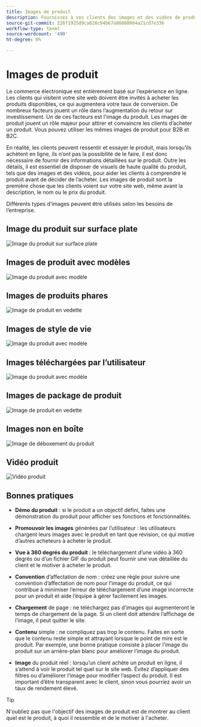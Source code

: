 ```yaml
---
title: Images de produit
description: Fournissez à vos clients des images et des vidéos de produits de haute qualité pour augmenter les taux de conversation.
source-git-commit: 226f1925d9ca628c94b67a86888084a21cd7e336
workflow-type: tm+mt
source-wordcount: '490'
ht-degree: 0%

---
```



# Images de produit

Le commerce électronique est entièrement basé sur l’expérience en ligne. Les clients qui visitent votre site web doivent être invités à acheter les produits disponibles, ce qui augmentera votre taux de conversion. De nombreux facteurs jouent un rôle dans l’augmentation du retour sur investissement. Un de ces facteurs est l&#39;image du produit. Les images de produit jouent un rôle majeur pour attirer et convaincre les clients d’acheter un produit. Vous pouvez utiliser les mêmes images de produit pour B2B et B2C.

En réalité, les clients peuvent ressentir et essayer le produit, mais lorsqu’ils achètent en ligne, ils n’ont pas la possibilité de le faire, il est donc nécessaire de fournir des informations détaillées sur le produit. Outre les détails, il est essentiel de disposer de visuels de haute qualité du produit, tels que des images et des vidéos, pour aider les clients à comprendre le produit avant de décider de l’acheter. Les images de produit sont la première chose que les clients voient sur votre site web, même avant la description, le nom ou le prix du produit.

Différents types d’images peuvent être utilisés selon les besoins de l’entreprise.

## Image du produit sur surface plate

![Image du produit sur surface plate](../../assets/playbooks/product-image-flat.png)

## Images de produit avec modèles

![Image du produit avec modèle](../../assets/playbooks/product-image-model.png)

## Images de produits phares

![Image de produit en vedette](../../assets/playbooks/product-image-feature.png)

## Images de style de vie

![Image du produit avec modèle](../../assets/playbooks/product-image-lifestyle.png)

## Images téléchargées par l’utilisateur

![Image du produit avec modèle](../../assets/playbooks/product-image-user-upload.png)

## Images de package de produit

![Image de produit en vedette](../../assets/playbooks/product-image-packaging.png)

## Images non en boîte

![Image de déboxement du produit](../../assets/playbooks/product-image-unboxing.png)

## Vidéo produit

![Vidéo produit](../../assets/playbooks/product-video.png)

## Bonnes pratiques

- **Démo du produit** : si le produit a un objectif défini, faites une démonstration du produit pour afficher ses fonctions et fonctionnalités.

- **Promouvoir les images** générées par l’utilisateur : les utilisateurs chargent leurs images avec le produit en tant que révision, ce qui motive d’autres acheteurs à acheter le produit.

- **Vue à 360 degrés du produit** : le téléchargement d’une vidéo à 360 degrés ou d’un fichier GIF du produit peut fournir une vue détaillée du client et le motiver à acheter le produit.

- **Convention** d’affectation de nom : créez une règle pour suivre une convention d’affectation de nom pour l’image du produit, ce qui contribue à minimiser l’erreur de téléchargement d’une image incorrecte pour un produit et aide l’équipe à gérer facilement les images.

- **Chargement** de page : ne téléchargez pas d’images qui augmenteront le temps de chargement de la page. Si un client doit attendre l’affichage de l’image, il peut quitter le site.

- **Contenu** simple : ne compliquez pas trop le contenu. Faites en sorte que le contenu reste simple et attrayant lorsque le point de mire est le produit. Par exemple, une bonne pratique consiste à placer l’image du produit sur un arrière-plan blanc pour améliorer l’image du produit.

- **Image** du produit réel : lorsqu’un client achète un produit en ligne, il s’attend à voir le produit tel quel sur le site web. Évitez d’appliquer des filtres ou d’améliorer l’image pour modifier l’aspect du produit. Il est important d’être transparent avec le client, sinon vous pourriez avoir un taux de rendement élevé.

>[!TIP]
>
>N&#39;oubliez pas que l&#39;objectif des images de produit est de montrer au client quel est le produit, à quoi il ressemble et de le motiver à l&#39;acheter.
